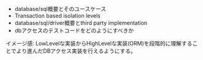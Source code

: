 
- database/sql概要とそのユースケース
- Transaction based isolation levels
- database/sql/driver概要とthird party implementation
- dbアクセスのテストコードをどのようにすべきか

イメージ感:
    LowLevelな実装からHighLevelな実装(ORM)を段階的に理解することでより進んだDBアクセス実装を行えるようにする。